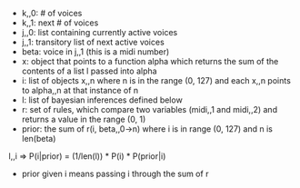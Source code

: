 


- k,,0: # of voices
- k,,1: next # of voices
- j,,0: list containing currently active voices
- j,,1: transitory list of next active voices
- beta: voice in j,,1 (this is a midi number)
- x: object that points to a function alpha which returns the sum of the contents of a list l passed into alpha
- i: list of objects x,,n where n is in the range (0, 127) and each x,,n points to alpha,,n at that instance of n
- l: list of bayesian inferences defined below
- r: set of rules, which compare two variables (midi,,1 and midi,,2) and returns a value in the range (0, 1)
- prior: the sum of r(i, beta,,0->n) where i is in range (0, 127) and n is len(beta)


l,,i => P(i|prior) = (1/len(l)) * P(i) * P(prior|i)
  - prior given i means passing i through the sum of r
